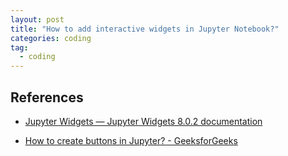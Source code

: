 ```yaml
---
layout: post
title: "How to add interactive widgets in Jupyter Notebook?"
categories: coding
tag: 
  - coding
---
```






## References

* [Jupyter Widgets &mdash; Jupyter Widgets 8.0.2 documentation](https://ipywidgets.readthedocs.io/en/stable/index.html)

* [How to create buttons in Jupyter? - GeeksforGeeks](https://www.geeksforgeeks.org/how-to-create-buttons-in-jupyter/)
